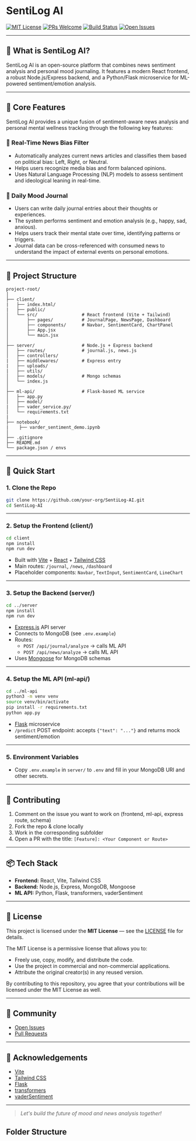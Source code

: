 # SentiLog AI

[![MIT License](https://img.shields.io/badge/license-MIT-green.svg)](LICENSE)
[![PRs Welcome](https://img.shields.io/badge/PRs-welcome-brightgreen.svg)](https://github.com/openml-stack/SentiLog-AI/pulls)
[![Build Status](https://img.shields.io/github/actions/workflow/status/openml-stack/SentiLog-AI/ci.yml?branch=main)](https://github.com/openml-stack/SentiLog-AI/actions)
[![Open Issues](https://img.shields.io/github/issues/your-org/SentiLog-AI)](https://github.com/openml-stack/SentiLog-AI/issues)

---

## 🧠 What is SentiLog AI?

SentiLog AI is an open-source platform that combines news sentiment analysis and personal mood journaling. It features a modern React frontend, a robust Node.js/Express backend, and a Python/Flask microservice for ML-powered sentiment/emotion analysis.

---

## 🌟 Core Features
SentiLog AI provides a unique fusion of sentiment-aware news analysis and personal mental wellness tracking through the following key features:

### 📰 Real-Time News Bias Filter
- Automatically analyzes current news articles and classifies them based on political bias: Left, Right, or Neutral.
- Helps users recognize media bias and form balanced opinions.
- Uses Natural Language Processing (NLP) models to assess sentiment and ideological leaning in real-time.

### 📓 Daily Mood Journal
- Users can write daily journal entries about their thoughts or experiences.
- The system performs sentiment and emotion analysis (e.g., happy, sad, anxious).
- Helps users track their mental state over time, identifying patterns or triggers.
- Journal data can be cross-referenced with consumed news to understand the impact of external events on personal emotions.

---

## 📁 Project Structure

```
project-root/
│
├── client/ 
|   ├── index.html/
|   ├── public/                 
│   └── src/                 # React frontend (Vite + Tailwind)
│       ├── pages/           # JournalPage, NewsPage, Dashboard
│       ├── components/      # Navbar, SentimentCard, ChartPanel
│       ├── App.jsx
│       └── main.jsx
│
├── server/                  # Node.js + Express backend
│   ├── routes/              # journal.js, news.js
│   ├── controllers/
|   ├── middlewares/         # Express entry
|   ├── uploads/
|   ├── utils/
│   ├── models/              # Mongo schemas
│   └── index.js             
│
├── ml-api/                  # Flask-based ML service
│   ├── app.py
│   ├── model/
|   ├── vader_service.py/
│   └── requirements.txt
|
├── notebook/
|    ├── varder_sentiment_demo.ipynb
│    
├── .gitignore
├── README.md
└── package.json / envs
```

---

## 🚀 Quick Start

### 1. Clone the Repo

```bash
git clone https://github.com/your-org/SentiLog-AI.git
cd SentiLog-AI
```

---

### 2. Setup the Frontend (client/)

```bash
cd client
npm install
npm run dev
```

- Built with [Vite](https://vitejs.dev/) + [React](https://react.dev/) + [Tailwind CSS](https://tailwindcss.com/)
- Main routes: `/journal`, `/news`, `/dashboard`
- Placeholder components: `Navbar`, `TextInput`, `SentimentCard`, `LineChart`

---

### 3. Setup the Backend (server/)

```bash
cd ../server
npm install
npm run dev
```

- [Express.js](https://expressjs.com/) API server
- Connects to MongoDB (see `.env.example`)
- Routes:
  - `POST /api/journal/analyze` → calls ML API
  - `POST /api/news/analyze` → calls ML API
- Uses [Mongoose](https://mongoosejs.com/) for MongoDB schemas

---

### 4. Setup the ML API (ml-api/)

```bash
cd ../ml-api
python3 -m venv venv
source venv/bin/activate
pip install -r requirements.txt
python app.py
```

- [Flask](https://flask.palletsprojects.com/) microservice
- `/predict` POST endpoint: accepts `{"text": "..."}` and returns mock sentiment/emotion

---

### 5. Environment Variables

- Copy `.env.example` in `server/` to `.env` and fill in your MongoDB URI and other secrets.

---

## 🧩 Contributing

1. Comment on the issue you want to work on (frontend, ml-api, express route, schema)
2. Fork the repo & clone locally
3. Work in the corresponding subfolder
4. Open a PR with the title: `[Feature]: <Your Component or Route>`

---

## 📦 Tech Stack

- **Frontend:** React, Vite, Tailwind CSS
- **Backend:** Node.js, Express, MongoDB, Mongoose
- **ML API:** Python, Flask, transformers, vaderSentiment

---

## 📝 License

This project is licensed under the **MIT License** — see the [LICENSE](./LICENSE) file for details.

The MIT License is a permissive license that allows you to:

*   Freely use, copy, modify, and distribute the code.  
*   Use the project in commercial and non-commercial applications.  
*   Attribute the original creator(s) in any reused version.  

By contributing to this repository, you agree that your contributions will be licensed under the MIT License as well.

---

## 🙌 Community

- [Open Issues](https://github.com/openml-stack/SentiLog-AI/issues)
- [Pull Requests](https://github.com/openml-stack/SentiLog-AI/pulls)

---

## 📄 Acknowledgements

- [Vite](https://vitejs.dev/)
- [Tailwind CSS](https://tailwindcss.com/)
- [Flask](https://flask.palletsprojects.com/)
- [transformers](https://huggingface.co/transformers/)
- [vaderSentiment](https://github.com/cjhutto/vaderSentiment)

---

> _Let's build the future of mood and news analysis together!_ 


## Folder Structure